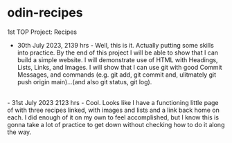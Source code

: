 # odin-recipes
1st TOP Project: Recipes

 - 30th July 2023, 2139 hrs - 
Well, this is it.  Actually putting some skills into practice.
By the end of this project I will be able to show that I can build a simple website.
I will demonstrate use of HTML with Headings, Lists, Links, and Images.
I will show that I can use git with good Commit Messages, and commands (e.g. git add, git commit and, ulitmately git push origin main)...(and also git status, git log).
<br>
 - 31st July 2023 2123 hrs - 
Cool.  Looks like I have a functioning little page of with three recipes linked, with images and lists and a link back home on each.  I did enough of it on my own to feel accomplished, but I know this is gonna take a lot of practice to get down without checking how to do it along the way.